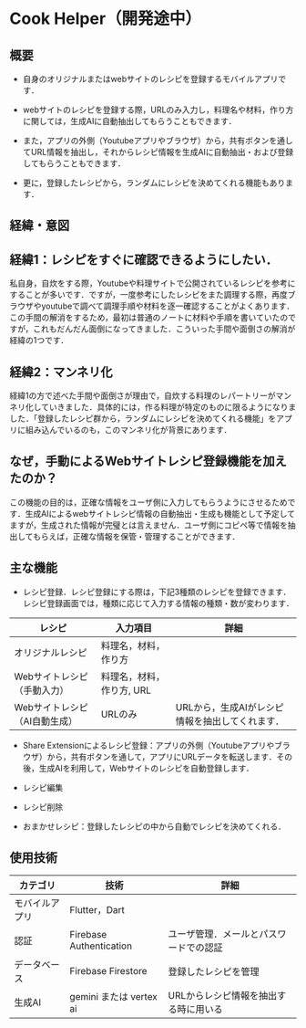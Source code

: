 # Cook Helper（開発途中）

## 概要

- 自身のオリジナルまたはwebサイトのレシピを登録するモバイルアプリです．
- webサイトのレシピを登録する際，URLのみ入力し，料理名や材料，作り方に関しては，生成AIに自動抽出してもらうこともできます．
- また，アプリの外側（Youtubeアプリやブラウザ）から，共有ボタンを通してURL情報を抽出し，それからレシピ情報を生成AIに自動抽出・および登録してもらうこともできます．

- 更に，登録したレシピから，ランダムにレシピを決めてくれる機能もあります．


## 経緯・意図

## 経緯1：レシピをすぐに確認できるようにしたい．
私自身，自炊をする際，Youtubeや料理サイトで公開されているレシピを参考にすることが多いです．ですが，一度参考にしたレシピをまた調理する際，再度ブラウザやyoutubeで調べて調理手順や材料を逐一確認することがよくあります．この手間の解消をするため，最初は普通のノートに材料や手順を書いていたのですが，これもだんだん面倒になってきました．こういった手間や面倒さの解消が経緯の1つです．

## 経緯2：マンネリ化
経緯1の方で述べた手間や面倒さが理由で，自炊する料理のレパートリーがマンネリ化していきました．具体的には，作る料理が特定のものに限るようになりました．「登録したレシピ群から，ランダムにレシピを決めてくれる機能」をアプリに組み込んでいるのも，このマンネリ化が背景にあります．


## なぜ，手動によるWebサイトレシピ登録機能を加えたのか？

この機能の目的は，正確な情報をユーザ側に入力してもらうようにさせるためです．生成AIによるwebサイトレシピ情報の自動抽出・生成も機能として予定してますが，生成された情報が完璧とは言えません．ユーザ側にコピペ等で情報を抽出してもらえば，正確な情報を保管・管理することができます．

## 主な機能
- レシピ登録．レシピ登録にする際は，下記3種類のレシピを登録できます．レシピ登録画面では，種類に応じて入力する情報の種類・数が変わります．


| レシピ | 入力項目 | 詳細 |
|---|---|---|
| オリジナルレシピ | 料理名，材料，作り方 |  |
| Webサイトレシピ（手動入力）| 料理名，材料，作り方, URL |  |
| Webサイトレシピ（AI自動生成）| URLのみ | URLから，生成AIがレシピ情報を抽出してくれます．|

- Share Extensionによるレシピ登録：アプリの外側（Youtubeアプリやブラウザ）から，共有ボタンを通して，アプリにURLデータを転送します．その後，生成AIを利用して，Webサイトのレシピを自動登録します．

- レシピ編集
- レシピ削除
- おまかせレシピ：登録したレシピの中から自動でレシピを決めてくれる．



## 使用技術

| カテゴリ | 技術 | 詳細 |
|---|---|---|
|モバイルアプリ|Flutter，Dart||
| 認証 | Firebase Authentication| ユーザ管理．メールとパスワードでの認証 |
|データベース | Firebase Firestore | 登録したレシピを管理 |
| 生成AI | gemini または vertex ai | URLからレシピ情報を抽出する時に用いる |


